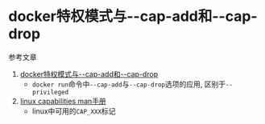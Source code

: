 # docker特权模式与--cap-add和--cap-drop

参考文章

1. [docker特权模式与--cap-add和--cap-drop](https://www.linuxea.com/2291.html)
    - `docker run`命令中`--cap-add`与`--cap-drop`选项的应用, 区别于`--privileged`
2. [linux capabilities man手册](http://man7.org/linux/man-pages/man7/capabilities.7.html)
    - linux中可用的`CAP_XXX`标记
